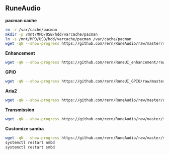 RuneAudio
---

**pacman cache**
```sh
rm -r /var/cache/pacman
mkdir -p /mnt/MPD/USB/hdd/varcache/pacman
ln -s /mnt/MPD/USB/hdd/varcache/pacman /var/cache/pacman
wget -qN --show-progress https://github.com/rern/RuneAudio/raw/master/rankmirrors/rankmirrors.sh; chmod +x rankmirrors.sh; ./rankmirrors.sh
```

**Enhancement**
```sh
wget -qN --show-progress https://github.com/rern/RuneUI_enhancement/raw/master/install.sh; chmod +x install.sh; ./install.sh
```

**GPIO**
```sh
wget -qN --show-progress https://github.com/rern/RuneUI_GPIO/raw/master/install.sh; chmod +x install.sh; ./install.sh
```

**Aria2**
```sh
wget -qN --show-progress https://github.com/rern/RuneAudio/raw/master/aria2/install.sh; chmod +x install.sh; ./install.sh
```

**Transmission**
```sh
wget -qN --show-progress https://github.com/rern/RuneAudio/raw/master/transmission/install.sh; chmod +x install.sh; ./install.sh
```

**Customize samba**
```sh
wget -qN --show-progress https://github.com/rern/RuneAudio/raw/master/samba/smb-dev.conf
systemctl restart nmbd
systemctl restart smbd
```
